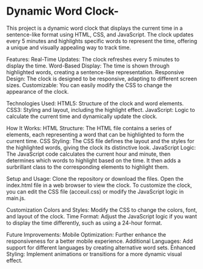 # Dynamic Word Clock-


This project is a dynamic word clock that displays the current time in a sentence-like format using HTML, CSS, and JavaScript. The clock updates every 5 minutes and highlights specific words to represent the time, offering a unique and visually appealing way to track time.

Features:
Real-Time Updates: The clock refreshes every 5 minutes to display the time.
Word-Based Display: The time is shown through highlighted words, creating a sentence-like representation.
Responsive Design: The clock is designed to be responsive, adapting to different screen sizes.
Customizable: You can easily modify the CSS to change the appearance of the clock.

Technologies Used: 
HTML5: Structure of the clock and word elements.
CSS3: Styling and layout, including the highlight effect.
JavaScript: Logic to calculate the current time and dynamically update the clock.

How It Works:
HTML Structure: The HTML file contains a series of <span> elements, each representing a word that can be highlighted to form the current time.
CSS Styling: The CSS file defines the layout and the styles for the highlighted words, giving the clock its distinctive look.
JavaScript Logic: The JavaScript code calculates the current hour and minute, then determines which words to highlight based on the time. It then adds a surbrillant class to the corresponding elements to highlight them.

Setup and Usage:
Clone the repository or download the files.
Open the index.html file in a web browser to view the clock.
To customize the clock, you can edit the CSS file (acceuil.css) or modify the JavaScript logic in main.js.

Customization
Colors and Styles: Modify the CSS to change the colors, font, and layout of the clock.
Time Format: Adjust the JavaScript logic if you want to display the time differently, such as using a 24-hour format.

Future Improvements:
Mobile Optimization: Further enhance the responsiveness for a better mobile experience.
Additional Languages: Add support for different languages by creating alternative word sets.
Enhanced Styling: Implement animations or transitions for a more dynamic visual effect.
